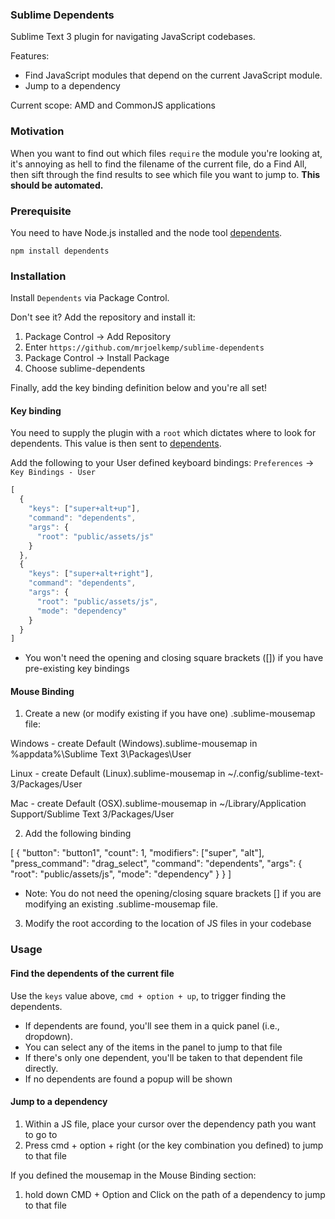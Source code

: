 ### Sublime Dependents

Sublime Text 3 plugin for navigating JavaScript codebases.

Features:

* Find JavaScript modules that depend on the current JavaScript module.
* Jump to a dependency

Current scope: AMD and CommonJS applications

### Motivation

When you want to find out which files `require` the module you're looking at, it's annoying as hell to
find the filename of the current file, do a Find All, then sift through the find results to see which
file you want to jump to. **This should be automated.**

### Prerequisite

You need to have Node.js installed and the node tool [dependents](https://github.com/mrjoelkemp/node-dependents).

`npm install dependents`

### Installation

Install `Dependents` via Package Control.

Don't see it? Add the repository and install it:

1. Package Control -> Add Repository
2. Enter `https://github.com/mrjoelkemp/sublime-dependents`
3. Package Control -> Install Package
4. Choose sublime-dependents

Finally, add the key binding definition below and you're all set!

#### Key binding

You need to supply the plugin with a `root` which dictates where to look for dependents.
This value is then sent to [dependents](https://github.com/mrjoelkemp/node-dependents).

Add the following to your User defined keyboard bindings: `Preferences` -> `Key Bindings - User`

```javascript
[
  {
    "keys": ["super+alt+up"],
    "command": "dependents",
    "args": {
      "root": "public/assets/js"
    }
  },
  {
    "keys": ["super+alt+right"],
    "command": "dependents",
    "args": {
      "root": "public/assets/js",
      "mode": "dependency"
    }
  }
]
```

* You won't need the opening and closing square brackets ([]) if you have pre-existing key bindings

#### Mouse Binding

1. Create a new (or modify existing if you have one) .sublime-mousemap file:

Windows - create Default (Windows).sublime-mousemap in %appdata%\Sublime Text 3\Packages\User

Linux - create Default (Linux).sublime-mousemap in ~/.config/sublime-text-3/Packages/User

Mac - create Default (OSX).sublime-mousemap in ~/Library/Application Support/Sublime Text 3/Packages/User

2. Add the following binding

[
  {
    "button": "button1",
    "count": 1,
    "modifiers": ["super", "alt"],
    "press_command": "drag_select",
    "command": "dependents",
    "args": {
      "root": "public/assets/js",
      "mode": "dependency"
    }
  }
]

* Note: You do not need the opening/closing square brackets [] if you are modifying an existing .sublime-mousemap file.

3. Modify the root according to the location of JS files in your codebase

### Usage

#### Find the dependents of the current file

Use the `keys` value above, `cmd + option + up`, to trigger finding the dependents.

* If dependents are found, you'll see them in a quick panel (i.e., dropdown).
 * You can select any of the items in the panel to jump to that file
 * If there's only one dependent, you'll be taken to that dependent file directly.
* If no dependents are found a popup will be shown

#### Jump to a dependency

1. Within a JS file, place your cursor over the dependency path you want to go to
2. Press cmd + option + right (or the key combination you defined) to jump to that file

If you defined the mousemap in the Mouse Binding section:

1. hold down CMD + Option and Click on the path of a dependency to jump to that file
